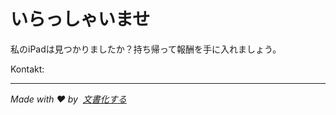 # いらっしゃいませ

私のiPadは見つかりましたか？持ち帰って報酬を手に入れましょう。

Kontakt: <EMAIL>

* * *

_Made with ❤️ by  [文書化する](https://docsify.js.org/)_
